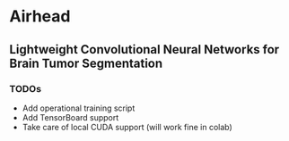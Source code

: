# Airhead

## Lightweight Convolutional Neural Networks for Brain Tumor Segmentation

### TODOs

* Add operational training script
* Add TensorBoard support
* Take care of local CUDA support (will work fine in colab)